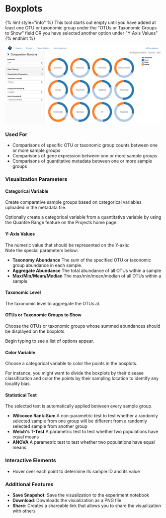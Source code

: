 # Boxplots

{% hint style="info" %}
This tool starts out empty until you have added at least one OTU or taxonomic group under the "OTUs or Taxonomic Groups to Show" field OR you have selected another option under "Y-Axis Values"
{% endhint %}

![](.gitbook/assets/image%20%2820%29.png)

### Used For

* Comparisons of specific OTU or taxonomic group counts between one or more sample groups
* Comparisons of gene expression between one or more sample groups
* Comparisons of quantitative metadata between one or more sample groups

### Visualization Parameters

#### Categorical Variable

Create comparative sample groups based on categorical variables uploaded in the metadata file. 

Optionally create a categorical variable from a quantitative variable by using the Quantile Range feature on the Projects home page. 

#### Y-Axis Values

The numeric value that should be represented on the Y-axis:  
Note the special parameters below:

* **Taxonomy Abundance** The sum of the specified OTU or taxonomic group abundance in each sample.
* **Aggregate Abundance** The total abundance of all OTUs within a sample
* **Max/Min/Mean/Median** The max/min/mean/median of all OTUs within a sample

#### Taxonomic Level

The taxonomic level to aggregate the OTUs at. 

#### OTUs or Taxonomic Groups to Show

Choose the OTUs or taxonomic groups whose summed abundances should be displayed on the boxplots. 

Begin typing to see a list of options appear. 

#### Color Variable

Choose a categorical variable to color the points in the boxplots. 

For instance, you might want to divide the boxplots by their disease classification and color the points by their sampling location to identify any locality bias. 

#### Statistical Test

The selected test is automatically applied between every sample group. 

* **Wilcoxon Rank-Sum** A non-parametric test to test whether a randomly selected sample from one group will be different from a randomly selected sample from another group
* **Welch's T-Test** A parametric test to test whether two populations have equal means
* **ANOVA** A parametric test to test whether two populations have equal means

### Interactive Elements

* Hover over each point to determine its sample ID and its value

### Additional Features

* **Save Snapshot**: Save the visualization to the experiment notebook
* **Download**: Downloads the visualization as a PNG file
* **Share**: Creates a shareable link that allows you to share the visualization with others









